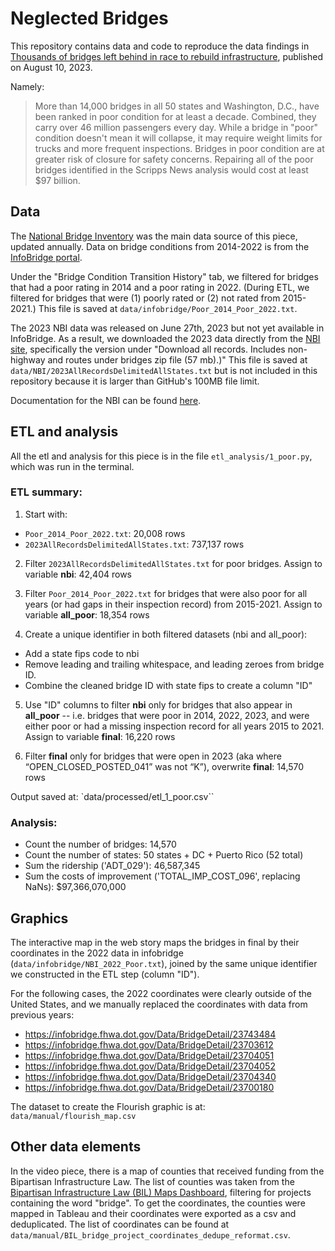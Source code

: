 # Neglected Bridges

This repository contains data and code to reproduce the data findings in [Thousands of bridges left behind in race to rebuild infrastructure](https://scrippsnews.com/stories/thousands-of-bridges-left-behind-in-race-to-rebuild-infrastructure/), published on August 10, 2023.

Namely: 

>More than 14,000 bridges in all 50 states and Washington, D.C., have been ranked in poor condition for at least a decade. Combined, they carry over 46 million passengers every day. While a bridge in "poor" condition doesn't mean it will collapse, it may require weight limits for trucks and more frequent inspections. Bridges in poor condition are at greater risk of closure for safety concerns. Repairing all of the poor bridges identified in the Scripps News analysis would cost at least $97 billion.

## Data

The [National Bridge Inventory](https://www.fhwa.dot.gov/bridge/mtguide.cfm) was the main data source of this piece, updated annually. Data on bridge conditions from 2014-2022 is from the [InfoBridge portal](https://infobridge.fhwa.dot.gov/Data/Dashboard).

Under the "Bridge Condition Transition History" tab, we filtered for bridges that had a poor rating in 2014 and a poor rating in 2022. (During ETL, we filtered for bridges that were (1) poorly rated or (2) not rated from 2015-2021.) This file is saved at `data/infobridge/Poor_2014_Poor_2022.txt`.

The 2023 NBI data was released on June 27th, 2023 but not yet available in InfoBridge. As a result, we downloaded the 2023 data directly from the [NBI site](https://www.fhwa.dot.gov/bridge/nbi/ascii2023.cfm), specifically the version under "Download all records. Includes non-highway and routes under bridges zip file (57 mb).)" This file is saved at `data/NBI/2023AllRecordsDelimitedAllStates.txt` but is not included in this repository because it is larger than GitHub's 100MB file limit.

Documentation for the NBI can be found [here](https://www.fhwa.dot.gov/bridge/mtguide.pdf).

## ETL and analysis

All the etl and analysis for this piece is in the file `etl_analysis/1_poor.py`, which was run in the terminal. 

### ETL summary:

1. Start with:  
* `Poor_2014_Poor_2022.txt`: 20,008 rows 
* `2023AllRecordsDelimitedAllStates.txt`: 737,137 rows 

2. Filter `2023AllRecordsDelimitedAllStates.txt` for poor bridges. Assign to variable **nbi**: 42,404 rows 

3. Filter `Poor_2014_Poor_2022.txt` for bridges that were also poor for all years (or had gaps in their inspection record) from 2015-2021. Assign to variable **all_poor**: 18,354 rows 

4. Create a unique identifier in both filtered datasets (nbi and all_poor): 
* Add a state fips code to nbi 
* Remove leading and trailing whitespace, and leading zeroes from bridge ID. 
* Combine the cleaned bridge ID with state fips to create a column "ID" 

5. Use "ID" columns to filter **nbi** only for bridges that also appear in **all_poor** -- i.e. bridges that were poor in 2014, 2022, 2023, and were either poor or had a missing inspection record for all years 2015 to 2021. Assign to variable **final**:  16,220 rows 

6. Filter **final** only for bridges that were open in 2023 (aka where “OPEN_CLOSED_POSTED_041” was not “K”), overwrite **final**: 14,570 rows 

Output saved at: `data/processed/etl_1_poor.csv`` 


### Analysis:

* Count the number of bridges: 14,570
* Count the number of states: 50 states + DC + Puerto Rico (52 total)
* Sum the ridership ('ADT_029'): 46,587,345
* Sum the costs of improvement ('TOTAL_IMP_COST_096', replacing NaNs): $97,366,070,000

## Graphics 
The interactive map in the web story maps the bridges in final by their coordinates in the 2022 data in infobridge (`data/infobridge/NBI_2022_Poor.txt`), joined by the same unique identifier we constructed in the ETL step (column "ID"). 

For the following cases, the 2022 coordinates were clearly outside of the United States, and we manually replaced the coordinates with data from previous years:
* https://infobridge.fhwa.dot.gov/Data/BridgeDetail/23743484
* https://infobridge.fhwa.dot.gov/Data/BridgeDetail/23703612
* https://infobridge.fhwa.dot.gov/Data/BridgeDetail/23704051
* https://infobridge.fhwa.dot.gov/Data/BridgeDetail/23704052
* https://infobridge.fhwa.dot.gov/Data/BridgeDetail/23704340
* https://infobridge.fhwa.dot.gov/Data/BridgeDetail/23700180

The dataset to create the Flourish graphic is at: `data/manual/flourish_map.csv`

## Other data elements

In the video piece, there is a map of counties that received funding from the Bipartisan Infrastructure Law. The list of counties was taken from the [Bipartisan Infrastructure Law (BIL) Maps Dashboard](https://d2d.gsa.gov/report/bipartisan-infrastructure-law-bil-maps-dashboard), filtering for projects containing the word "bridge". To get the coordinates, the counties were mapped in Tableau and their coordinates were exported as a csv and deduplicated. The list of coordinates can be found at `data/manual/BIL_bridge_project_coordinates_dedupe_reformat.csv`.